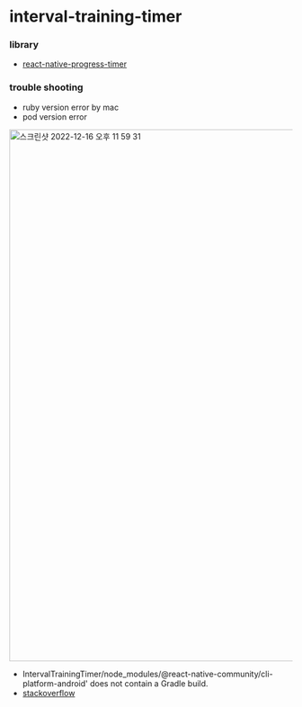 # interval-training-timer


### library 

* [react-native-progress-timer](https://www.npmjs.com/package/react-native-progress-timer)

### trouble shooting

* ruby version error by mac 
* pod version error 

<img width="946" alt="스크린샷 2022-12-16 오후 11 59 31" src="https://user-images.githubusercontent.com/53357210/208126098-ef797eac-3bc9-427b-b093-0b0eb6afa1ec.png">


* IntervalTrainingTimer/node_modules/@react-native-community/cli-platform-android' does not contain a Gradle build. 
* [stackoverflow](https://stackoverflow.com/questions/59422584/react-native-build-failed-in-android-react-native-community-cli-platform-andro)


